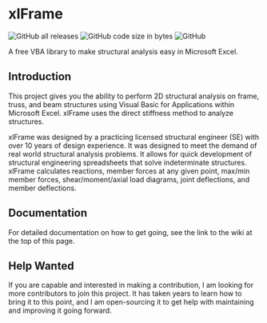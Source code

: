 # xlFrame
![GitHub all releases](https://img.shields.io/github/downloads/JWock82/PyNite/total)
![GitHub code size in bytes](https://img.shields.io/github/languages/code-size/JWock82/xlFrame)
![GitHub](https://img.shields.io/github/license/JWock82/xlFrame)

A free VBA library to make structural analysis easy in Microsoft Excel.

## Introduction
This project gives you the ability to perform 2D structural analysis on frame, truss, and beam structures using Visual Basic for Applications within Microsoft Excel. xlFrame uses the direct stiffness method to analyze structures.

xlFrame was designed by a practicing licensed structural engineer (SE) with over 10 years of design experience. It was designed to meet the demand of real world structural analysis problems. It allows for quick development of structural engineering spreadsheets that solve indeterminate structures. xlFrame calculates reactions, member forces at any given point, max/min member forces, shear/moment/axial load diagrams, joint deflections, and member deflections.

## Documentation
For detailed documentation on how to get going, see the link to the wiki at the top of this page.

## Help Wanted
If you are capable and interested in making a contribution, I am looking for more contributors to join this project. It has taken years to learn how to bring it to this point, and I am open-sourcing it to get help with maintaining and improving it going forward.
